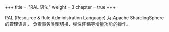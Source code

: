 +++
title = "RAL 语法"
weight = 3
chapter = true
+++

RAL (Resource & Rule Administration Language) 为 Apache ShardingSphere 的管理语言，
负责事务类型切换、弹性伸缩等增量功能的操作。
